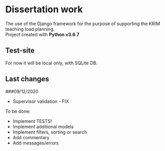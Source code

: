 # Dissertation work

The use of the Django framework for the purpose of supporting the KRIM teaching load planning.\
Project created with **Python v3.6.7**

## Test-site

For now it will be local only, with SQLite DB.

## Last changes
###09/12/2020

- Supervisor validation - FIX 

To be done:

- Implement TESTS!
- Implement additional models
- Implement filters, sorting or search
- Add commentary
- Add messages/errors
